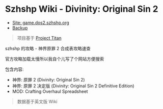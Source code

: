 # Szhshp Wiki - Divinity: Original Sin 2

- [Site: game.dos2.szhshp.org](game.dos2.szhshp.org)
- [Backup](https://szhshp-game-dos2.vercel.app/)

> 项目基于 [Project Titan](https://github.com/szhshp/NextJS-BlogTemplate-ProjectTitan)




szhshp 的攻略 - 神界原罪 2 合成表攻略速查

官方攻略加载太慢所以我自个儿写了个网站方便搜索

包含内容: 

- 神界: 原罪 2 (Divinity: Original Sin 2) 
- 神界: 原罪 2 决定版 (Divinity: Original Sin 2 Definitive Edition)
- MOD: Crafting Overhaul Spreadsheet


> 数据基于英文版 Wiki
